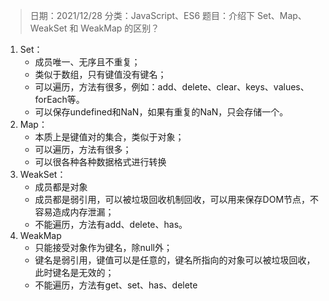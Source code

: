 > 日期：2021/12/28
分类：JavaScript、ES6
题目：介绍下 Set、Map、WeakSet 和 WeakMap 的区别？

1. Set：
    - 成员唯一、无序且不重复；
    - 类似于数组，只有键值没有键名；
    - 可以遍历，方法有很多，例如：add、delete、clear、keys、values、forEach等。
    - 可以保存undefined和NaN，如果有重复的NaN，只会存储一个。
2. Map：
    - 本质上是键值对的集合，类似于对象；
    - 可以遍历，方法有很多；
    - 可以很各种各种数据格式进行转换
3. WeakSet：
    - 成员都是对象
    - 成员都是弱引用，可以被垃圾回收机制回收，可以用来保存DOM节点，不容易造成内存泄漏；
    - 不能遍历，方法有add、delete、has。
4. WeakMap
    - 只能接受对象作为键名，除null外；
    - 键名是弱引用，键值可以是任意的，键名所指向的对象可以被垃圾回收，此时键名是无效的；
    - 不能遍历，方法有get、set、has、delete

